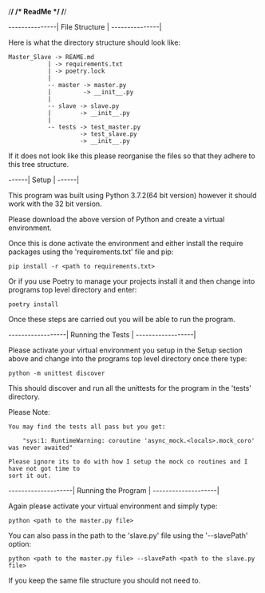 /********************************/
/*           ReadMe             */
/********************************/

---------------|
File Structure |
---------------|

Here is what the directory structure should look like:

	Master_Slave -> REAME.md
	           | -> requirements.txt
		       | -> poetry.lock
			   |
		       -- master -> master.py
			   |         -> __init__.py
			   |
			   -- slave -> slave.py
			   |        -> __init__.py
			   |
			   -- tests -> test_master.py
			            -> test_slave.py
						-> __init__.py

If it does not look like this please reorganise the files so that they adhere
to this tree structure.


------|
Setup |
------|

This program was built using Python 3.7.2(64 bit version) however it should work with
the 32 bit version.

Please download the above version of Python and create a virtual environment.

Once this is done activate the environment and either install the require packages 
using the 'requirements.txt' file and pip:

	pip install -r <path to requirements.txt>

Or if you use Poetry to manage your projects install it and then change into programs
top level directory and enter:

	poetry install

Once these steps are carried out you will be able to run the program.


------------------|
Running the Tests |
------------------|

Please activate your virtual environment you setup in the Setup section above and
change into the programs top level directory once there type:

	python -m unittest discover

This should discover and run all the unittests for the program in the 'tests' 
directory.

Please Note:
	
	You may find the tests all pass but you get:

		"sys:1: RuntimeWarning: coroutine 'async_mock.<locals>.mock_coro' was never awaited"
	
	Please ignore its to do with how I setup the mock co routines and I have not got time to 
	sort it out.


--------------------|
Running the Program |
--------------------|

Again please activate your virtual environment and simply type:

	python <path to the master.py file>

You can also pass in the path to the 'slave.py' file using the
'--slavePath' option:

	python <path to the master.py file> --slavePath <path to the slave.py file>

If you keep the same file structure you should not need to.

